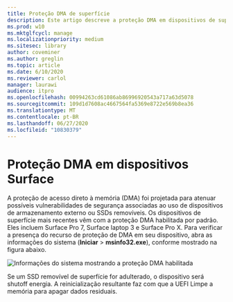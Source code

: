 ```yaml
---
title: Proteção DMA de superfície
description: Este artigo descreve a proteção DMA em dispositivos de superfície compatíveis
ms.prod: w10
ms.mktglfcycl: manage
ms.localizationpriority: medium
ms.sitesec: library
author: coveminer
ms.author: greglin
ms.topic: article
ms.date: 6/10/2020
ms.reviewer: carlol
manager: laurawi
audience: itpro
ms.openlocfilehash: 00994263cd61086ab86996920543a717a63d5078
ms.sourcegitcommit: 109d1d7608ac4667564fa5369e8722e569b8ea36
ms.translationtype: MT
ms.contentlocale: pt-BR
ms.lasthandoff: 06/27/2020
ms.locfileid: "10830379"
---
```

# Proteção DMA em dispositivos Surface

A proteção de acesso direto à memória (DMA) foi projetada para atenuar possíveis vulnerabilidades de segurança associadas ao uso de dispositivos de armazenamento externo ou SSDs removíveis. Os dispositivos de superfície mais recentes vêm com a proteção DMA habilitada por padrão. Eles incluem Surface Pro 7, Surface laptop 3 e Surface Pro X.  Para verificar a presença do recurso de proteção de DMA em seu dispositivo, abra as informações do sistema (**Iniciar**  >  **msinfo32.exe**), conforme mostrado na figura abaixo.

![Informações do sistema mostrando a proteção DMA habilitada](images/systeminfodma.png)

Se um SSD removível de superfície for adulterado, o dispositivo será shutoff energia. A reinicialização resultante faz com que a UEFI Limpe a memória para apagar dados residuais.

